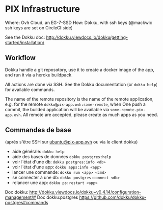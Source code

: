 PIX Infrastructure
==================

Where: Ovh Cloud, an EG-7-SSD
How: Dokku, with ssh keys (@mackwic ssh keys are set on CircleCI side)

See the Dokku doc: http://dokku.viewdocs.io/dokku/getting-started/installation/

Workflow
--------

Dokku handle a git reposotory, use it to create a docker image of the app, and run it via a heroku
buildpack.

All actions are done via SSH. See the Dokku documentation (or `dokku help`) for available commands.

The name of the remote repository is the name of the remote application, e.g. for the remote
`dokku@pix-app.ovh:some-remote`, when One push a commit, the builded application will be available
via `some-remote.pix-app.ovh`. All remote are accepted, please create as much apps as you need.

Commandes de base
-----------------

(après s'être SSH sur ubuntu@pix-app.ovh ou via le client dokku)

- aide générale: `dokku help`
- aide des bases de données `dokku postgres:help`
- voir l'état d'une db: `dokku postgres:info <db>`
- voir l'état d'une app: `dokku apps:info <app>`
- lancer une commande: `dokku run <app> <cmd>`
- se connecter à une db: `dokku postgres:connect <db>`
- relancer une app: `dokku ps:restart <app>`

Doc dokku: http://dokku.viewdocs.io/dokku~v0.4.14/configuration-management/#
Doc dokku:postgres https://github.com/dokku/dokku-postgres#commands


